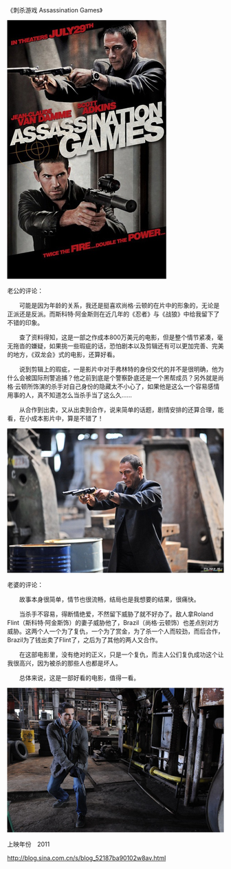 《刺杀游戏 Assassination Games》

			
![](./img/001vda4xzy6XGMK16gle5&690.jpg)


老公的评论：


　　可能是因为年龄的关系，我还是挺喜欢尚格·云顿的在片中的形象的，无论是正派还是反派。而斯科特·阿金斯则在近几年的《忍者》与《战狼》中给我留下了不错的印象。


　　查了资料得知，这是一部之作成本800万美元的电影，但是整个情节紧凑，毫无拖沓的嫌疑，如果挑一些瑕疵的话，恐怕剧本以及剪辑还有可以更加完善、完美的地方，《双龙会》式的电影，还算好看。


　　说到剪辑上的瑕疵，一是影片中对于弗林特的身份交代的并不是很明确，他为什么会被国际刑警追捕？他之前到底是个警察卧底还是一个黑帮成员？另外就是尚格·云顿所饰演的杀手对自己身份的隐藏太不小心了，如果他是这么一个容易感情用事的人，真不知道怎么当杀手当了这么久……

　　从合作到出卖，又从出卖到合作，说来简单的话题，剧情安排的还算合理，能看，在小成本影片中，算是不错了！

![](./img/001vda4xzy6XGMMDJvg0e&690.jpg)


老婆的评论：

　　故事本身很简单，情节也很流畅，结局也是我想要的结果，很痛快。

　　当杀手不容易，得断情绝爱，不然留下威胁了就不好办了。敌人拿Roland
Flint（斯科特·阿金斯饰）的妻子威胁他了，Brazil（尚格·云顿饰）也差点别对方威胁。这两个人一个为了复仇，一个为了赏金，为了杀一个人而较劲，而后合作，Brazil为了钱出卖了Flint了，之后为了其他的两人又合作。

　　在这部电影里，没有绝对的正义，只是一个复仇，而主人公们复仇成功这个让我很高兴，因为被杀的那些人也都是坏人。

　　总体来说，这是一部好看的电影，值得一看。

![](./img/001vda4xzy6XGMNrcjm18&690.jpg)


上映年份　2011							
		
http://blog.sina.com.cn/s/blog_52187ba90102w8av.html
